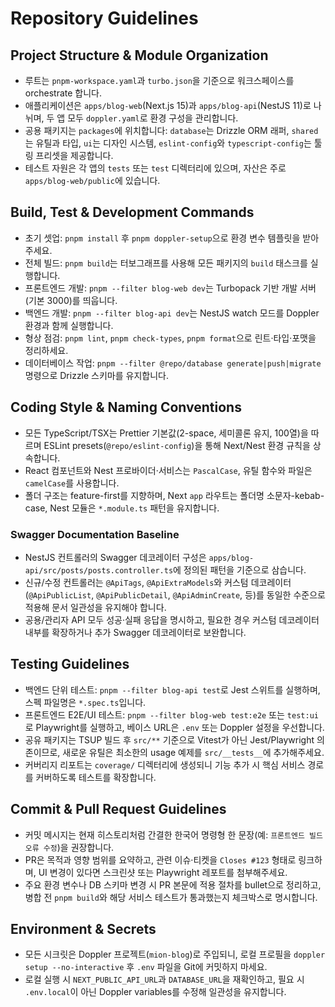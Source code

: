 # Repository Guidelines

## Project Structure & Module Organization

- 루트는 `pnpm-workspace.yaml`과 `turbo.json`을 기준으로 워크스페이스를 orchestrate 합니다.
- 애플리케이션은 `apps/blog-web`(Next.js 15)과 `apps/blog-api`(NestJS 11)로 나뉘며, 두 앱 모두 `doppler.yaml`로 환경 구성을 관리합니다.
- 공용 패키지는 `packages`에 위치합니다: `database`는 Drizzle ORM 래퍼, `shared`는 유틸과 타입, `ui`는 디자인 시스템, `eslint-config`와 `typescript-config`는 툴링 프리셋을 제공합니다.
- 테스트 자원은 각 앱의 `tests` 또는 `test` 디렉터리에 있으며, 자산은 주로 `apps/blog-web/public`에 있습니다.

## Build, Test & Development Commands

- 초기 셋업: `pnpm install` 후 `pnpm doppler-setup`으로 환경 변수 템플릿을 받아주세요.
- 전체 빌드: `pnpm build`는 터보그래프를 사용해 모든 패키지의 `build` 태스크를 실행합니다.
- 프론트엔드 개발: `pnpm --filter blog-web dev`는 Turbopack 기반 개발 서버(기본 3000)를 띄웁니다.
- 백엔드 개발: `pnpm --filter blog-api dev`는 NestJS watch 모드를 Doppler 환경과 함께 실행합니다.
- 형상 점검: `pnpm lint`, `pnpm check-types`, `pnpm format`으로 린트·타입·포맷을 정리하세요.
- 데이터베이스 작업: `pnpm --filter @repo/database generate|push|migrate` 명령으로 Drizzle 스키마를 유지합니다.

## Coding Style & Naming Conventions

- 모든 TypeScript/TSX는 Prettier 기본값(2-space, 세미콜론 유지, 100열)을 따르며 ESLint presets(`@repo/eslint-config`)을 통해 Next/Nest 환경 규칙을 상속합니다.
- React 컴포넌트와 Nest 프로바이더·서비스는 `PascalCase`, 유틸 함수와 파일은 `camelCase`를 사용합니다.
- 폴더 구조는 feature-first를 지향하며, Next `app` 라우트는 폴더명 소문자-kebab-case, Nest 모듈은 `*.module.ts` 패턴을 유지합니다.

### Swagger Documentation Baseline

- NestJS 컨트롤러의 Swagger 데코레이터 구성은 `apps/blog-api/src/posts/posts.controller.ts`에 정의된 패턴을 기준으로 삼습니다.
- 신규/수정 컨트롤러는 `@ApiTags`, `@ApiExtraModels`와 커스텀 데코레이터(`@ApiPublicList`, `@ApiPublicDetail`, `@ApiAdminCreate`, 등)를 동일한 수준으로 적용해 문서 일관성을 유지해야 합니다.
- 공용/관리자 API 모두 성공·실패 응답을 명시하고, 필요한 경우 커스텀 데코레이터 내부를 확장하거나 추가 Swagger 데코레이터로 보완합니다.

## Testing Guidelines

- 백엔드 단위 테스트: `pnpm --filter blog-api test`로 Jest 스위트를 실행하며, 스펙 파일명은 `*.spec.ts`입니다.
- 프론트엔드 E2E/UI 테스트: `pnpm --filter blog-web test:e2e` 또는 `test:ui`로 Playwright를 실행하고, 베이스 URL은 `.env` 또는 Doppler 설정을 우선합니다.
- 공유 패키지는 TSUP 빌드 후 `src/**` 기준으로 Vitest가 아닌 Jest/Playwright 의존이므로, 새로운 유틸은 최소한의 usage 예제를 `src/__tests__`에 추가해주세요.
- 커버리지 리포트는 `coverage/` 디렉터리에 생성되니 기능 추가 시 핵심 서비스 경로를 커버하도록 테스트를 확장합니다.

## Commit & Pull Request Guidelines

- 커밋 메시지는 현재 히스토리처럼 간결한 한국어 명령형 한 문장(예: `프론트엔드 빌드 오류 수정`)을 권장합니다.
- PR은 목적과 영향 범위를 요약하고, 관련 이슈·티켓을 `Closes #123` 형태로 링크하며, UI 변경이 있다면 스크린샷 또는 Playwright 레포트를 첨부해주세요.
- 주요 환경 변수나 DB 스키마 변경 시 PR 본문에 적용 절차를 bullet으로 정리하고, 병합 전 `pnpm build`와 해당 서비스 테스트가 통과했는지 체크박스로 명시합니다.

## Environment & Secrets

- 모든 시크릿은 Doppler 프로젝트(`mion-blog`)로 주입되니, 로컬 프로필을 `doppler setup --no-interactive` 후 `.env` 파일을 Git에 커밋하지 마세요.
- 로컬 실행 시 `NEXT_PUBLIC_API_URL`과 `DATABASE_URL`을 재확인하고, 필요 시 `.env.local`이 아닌 Doppler variables를 수정해 일관성을 유지합니다.
